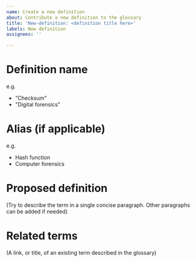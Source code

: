 ```yaml
---
name: Create a new definition
about: Contribute a new definition to the glossary
title: 'New-definition: <definition title here>'
labels: New definition
assignees: ''

---
```


# Definition name

e.g. 
* "Checksum"
* "Digital forensics"

# Alias (if applicable)

e.g. 
* Hash function
* Computer forensics

# Proposed definition

(Try to describe the term in a single concise paragraph. Other paragraphs can be added if needed)

# Related terms

(A link, or title, of an existing term described in the glossary)
